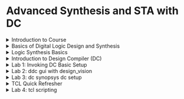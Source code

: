 # Advanced Synthesis and STA with DC

<details>
<summary>Introduction to Course</summary>
<br>
  
## Agenda

![image](https://github.com/user-attachments/assets/465e7ccd-0e4f-49a3-8499-9ac8be780f3b)

## Tools Used

![image](https://github.com/user-attachments/assets/c39fbdc8-eb36-461b-afae-dcfc6a5b533b)

## Prerequisites required

![image](https://github.com/user-attachments/assets/4c74f209-d0e4-4c10-b9fb-1f3ef7c845ec)

## Outcomes of the course

![image](https://github.com/user-attachments/assets/c4630ed1-c4f6-452c-8f39-a79e89545f7a)

</details>

<details>
<summary>Basics of Digital Logic Design and Synthesis</summary>
<br>

![image](https://github.com/user-attachments/assets/6739f061-1dc8-4d20-b09d-ed649f272e4c)

## The specifications are written in Hardware Description Language

![image](https://github.com/user-attachments/assets/c7514fe8-8341-488d-8690-ca332dce3413)

### Every design starts with target specification. This decides the architecture of the chip.

### This specification represented in programming language is the RTL (Register Transfer Logic)

### Example of RTL. It is nothing but a code

![image](https://github.com/user-attachments/assets/3ab0f50f-b4dc-4b00-b811-17e1be156847)

# What is Synthesis?

![image](https://github.com/user-attachments/assets/9133ceaa-a321-438d-8404-a0b80b180d65)

# What is .lib?

![image](https://github.com/user-attachments/assets/a4722537-28b5-409b-9b93-52caa6356201)

# Why different flavours of gate?

![image](https://github.com/user-attachments/assets/d7d91bd4-58b8-486f-9cbc-a04ae6c4a959)

# Why we need Slow cells?

![image](https://github.com/user-attachments/assets/1318fc94-8234-4f5c-8267-17c5f00d8955)

# Faster Cells Vs Slower Cells

![image](https://github.com/user-attachments/assets/0a6cb594-b2e7-4437-b30d-43edfd3eb2cc)

# Selection of Cells

![image](https://github.com/user-attachments/assets/9d6247f9-bd64-4ac0-8394-4447f142ffa0)

# Synthesis

![image](https://github.com/user-attachments/assets/42b0489c-65d5-42c6-bfea-539d6ddb3ea0)

</details>

<details>
<summary>Logic Synthesis Basics</summary>

## Example

![image](https://github.com/user-attachments/assets/21b0683c-e15b-4de5-9d34-ae4e983b1c37)

## Let us find which is the correct implementation with the following standard cell details

![image](https://github.com/user-attachments/assets/b38c534b-7db0-45c3-a519-5f45ec8abac1)

## Comparison of Implementations

![image](https://github.com/user-attachments/assets/eff8e5f2-f0f7-4df1-8b45-b6a779cddd1e)

# Goals of Logic Synthesis

![image](https://github.com/user-attachments/assets/c3ad1d35-9ca8-4fe0-b92f-2d9d22deaf33)

![image](https://github.com/user-attachments/assets/be39e294-bdab-4897-8164-9e032cae0d42)

</details>

<details>
<summary>Introduction to Design Compiler (DC)</summary>
<br>

## What is DC?

![image](https://github.com/user-attachments/assets/e92a467a-219b-46cb-8373-928c9be94d6a)

## Common Terminologies associated with DC

![image](https://github.com/user-attachments/assets/09f82b5c-7095-4f9b-9807-af1876a47fc6)

## Synopsys Design Constraints (SDC)

![image](https://github.com/user-attachments/assets/0b50a80d-5dc5-4788-8a8e-48fd4bd6990b)

# DC Setup

![image](https://github.com/user-attachments/assets/6e16877b-3593-430c-acb3-5fa1075753b6)

# Implementation flow of ASIC ----> Steps in converting RTL to the Physical database(GDS)

![image](https://github.com/user-attachments/assets/d757a911-6e08-4b7c-bdcc-76d507e668f2)

# DC Synthesis Flow

![image](https://github.com/user-attachments/assets/e68dc3ba-3c2b-4fce-9f80-14a307d63495)

</details>

<details>
<summary>Lab 1: Invoking DC Basic Setup</summary>
<br>

## Understanding sky130_fd_sc_hd__tt_025c_1v80.lib
![image](https://github.com/user-attachments/assets/e900066f-0dac-4371-90ad-7f820b422a13)

## Invoke DC using the commands

* csh
* dc_shell

![image](https://github.com/user-attachments/assets/61c0ae0f-ff85-419a-accf-af0c8afa4e07)

![image](https://github.com/user-attachments/assets/8f44d2dd-5e77-4708-8a80-3aeeb07bd659)

![image](https://github.com/user-attachments/assets/df5924af-1e57-4e8d-8339-5ac1ef458f01)

## Example

```
module lab1_flop_with_en ( input res , input clk , input d , input en , output reg q);
always @ (posedge clk , posedge res)
begin
	if(res)
		q <= 1'b0;
	else if(en)
		q <= d;	
end
endmodule

![image](https://github.com/user-attachments/assets/53a0aea5-5ec6-4129-8bda-e7e073fdf8a5)


```
read_verilog
![image](https://github.com/user-attachments/assets/11473abd-6c3e-4dfa-b3db-5b5a99026130)

write_verilog: write -f verilog -out lab1_net.v

![image](https://github.com/user-attachments/assets/a4d0db8f-a370-482b-840e-c3fafce2c2e0)

gtech library: Virtual library in DC to understand the design

![image](https://github.com/user-attachments/assets/be1f077a-d9d0-46a5-8a64-d1c10ce0ed3e)

read the library as: read_db sky130RTLDesignAndSynthesisWorkshop/DC_Workshop/lib/sky130_fd_sc_hd__tt_025c_1v80.db

![image](https://github.com/user-attachments/assets/6317961b-0820-46e7-8827-8b2b1845d5bb)

set target_library /home/vijayalaxmi/sky130RTLDesignAndSynthesisWorkshop/DC_WORKSHOP/lib/sky130_fd_sc_hd__tt_025C_1v80.db

set link_library {* /home/vijayalaxmi/sky130RTLDesignAndSynthesisWorkshop/DC_WORKSHOP/lib/sky130_fd_sc_hd__tt_025C_1v80.db} (here * signifies libraries in DC memory)

Syntax to link library 

![image](https://github.com/user-attachments/assets/81f2005c-1cbf-4943-bff8-43adf9c9a411)

link

![image](https://github.com/user-attachments/assets/7261fce0-050d-4b4b-863a-5eabc838a743)

compile

![image](https://github.com/user-attachments/assets/5fe5c24e-d4a1-49cd-bdf4-4f41612b4852)

write -f verilog -out lab1_net_with_sky130.v
![image](https://github.com/user-attachments/assets/edb1cdc6-b97d-44a6-87ab-e5527a98ed42)


</details>


<details>
<summary>Lab 2: ddc gui with design_vision</summary>
<br>

## To launch design_vision type

* csh
* design_vision
![image](https://github.com/user-attachments/assets/c689ac9f-04e3-4ec8-9abd-642ce3497dd4)

write -f ddc -out lab1.ddc (write is the syntax to tell the tool to write the information in ddc format)
![image](https://github.com/user-attachments/assets/8601b3d2-af84-4167-9355-6c5837a8b10e)

command to start gui is 
* start_gui
* read_ddc lab1.ddc
![image](https://github.com/user-attachments/assets/a9bdc1ef-49d0-4fb7-b9b8-2ef703a3a4bb)

## Difference between read_verilog and read_ddc

![image](https://github.com/user-attachments/assets/e17a0d77-8cee-4779-8ce7-38c53f2d5e01)

## Schematic View

![image](https://github.com/user-attachments/assets/a61937a9-a29c-4356-9124-3616f5c985cf)

## Got the same design as per expectation

![image](https://github.com/user-attachments/assets/8bbbb024-5a84-491f-9fc8-a7d84489df51)

</details>

<details>
<summary>Lab 3: dc synopsys dc setup</summary>
<br>

* csh
* dc_shell
* echo $target_library
* echo $link_library
* Every time while loading the dc perform the command
  -- set target_library /home/vijayalaxmi/sky130RTLDesignAndSynthesisWorkshop/DC_WORKSHOP/lib/sky130_fd_sc_hd__tt_025C_1v80.db
  -- set link_library {* $target_library}
* Instead of performing repetitative tasks, the solution is to invoke synopsys dc setup
![image](https://github.com/user-attachments/assets/f6b07c50-cbec-4a86-b071-2587dad73802)

gvim .synopsys_dc.setup
![image](https://github.com/user-attachments/assets/8afc601e-cef8-41ec-ade7-1ebb59599711)

Invoke dc again
after that type the command: echo $target_library
![image](https://github.com/user-attachments/assets/072b034c-9ac0-43e9-a56d-acb1eae71f52)


</details>

<details>
<summary>TCL Quick Refresher</summary>
<br>

## Set
#### For set $ is not used.
  
![image](https://github.com/user-attachments/assets/aeea0bc9-3618-4422-94a7-9e4630a91faa)

## Conditional Statements
#### Note: Strictly follow the syntax to avoid errors
##### if statement
  
![image](https://github.com/user-attachments/assets/41f23848-58cd-4511-8b1a-d69c5c98fcec)

##### while statement
![image](https://github.com/user-attachments/assets/e9986d69-ba64-476d-a4bd-a174c4b7d836)

##### for loop
![image](https://github.com/user-attachments/assets/4fdf1c9a-e2b0-44bb-b88d-fc55369b44e6)

##### foreach: General TCL statement/command
![image](https://github.com/user-attachments/assets/6a4840c8-a710-41b0-8866-dd93a90f1385)

##### DC specific command
![image](https://github.com/user-attachments/assets/318fb6c8-32ee-408c-b83b-64a1f3d0b33d)

</details>


<details>
<summary>Lab 4: tcl scripting</summary>
<br>

# How to create a variable
+ set i 0
+ echo $i
+ incr i
+ echo $i
+ for {set i 0} {$i < 12 } {incr i} {
  echo $i
  }
![image](https://github.com/user-attachments/assets/fab689a1-e3c1-4925-8e68-45916a501057)

## while statement
+ set i 0
+ while {$i < 11} {
  echo $i;
  incr i;
  }
![image](https://github.com/user-attachments/assets/ab1bd659-d85e-49bd-ba1c-a7e82cb1ec51)

* set i 0
* while {$i < 11} {
echo $i;
set i [expr $i+1];
}

![image](https://github.com/user-attachments/assets/a1a79d66-a695-43db-b424-001698145802)

## Creating a list
* set mylist [list a b c d e];
* echo $mylist
* foreach my_var $mylist {
  echo $my_var;
  }
  
![image](https://github.com/user-attachments/assets/22db2fef-56bf-48ec-a2ab-1f2540b417e1)

get_lib_cells */*and*
</details>










